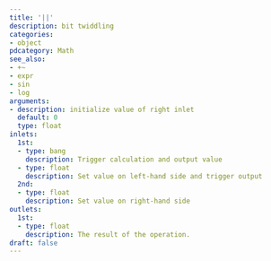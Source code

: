 ```yaml
---
title: '||'
description: bit twiddling
categories:
- object
pdcategory: Math
see_also:
- +~
- expr
- sin
- log
arguments:
- description: initialize value of right inlet 
  default: 0
  type: float
inlets:
  1st:
  - type: bang
    description: Trigger calculation and output value
  - type: float
    description: Set value on left-hand side and trigger output
  2nd:
  - type: float
    description: Set value on right-hand side
outlets:
  1st:
  - type: float
    description: The result of the operation.
draft: false
---
```


